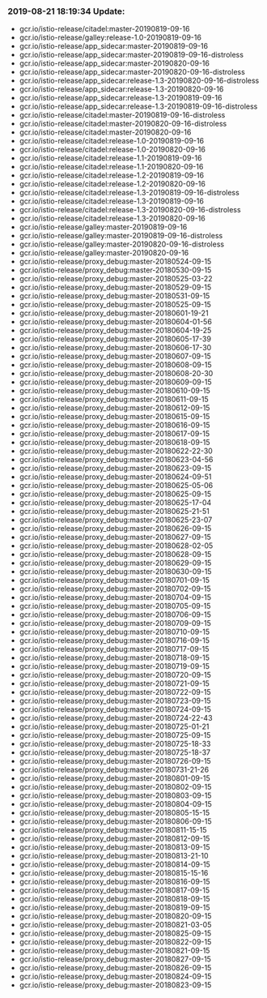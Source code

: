 ### 2019-08-21 18:19:34 Update:

- gcr.io/istio-release/citadel:master-20190819-09-16
- gcr.io/istio-release/galley:release-1.0-20190819-09-16
- gcr.io/istio-release/app_sidecar:master-20190819-09-16
- gcr.io/istio-release/app_sidecar:master-20190819-09-16-distroless
- gcr.io/istio-release/app_sidecar:master-20190820-09-16
- gcr.io/istio-release/app_sidecar:master-20190820-09-16-distroless
- gcr.io/istio-release/app_sidecar:release-1.3-20190820-09-16-distroless
- gcr.io/istio-release/app_sidecar:release-1.3-20190820-09-16
- gcr.io/istio-release/app_sidecar:release-1.3-20190819-09-16
- gcr.io/istio-release/app_sidecar:release-1.3-20190819-09-16-distroless
- gcr.io/istio-release/citadel:master-20190819-09-16-distroless
- gcr.io/istio-release/citadel:master-20190820-09-16-distroless
- gcr.io/istio-release/citadel:master-20190820-09-16
- gcr.io/istio-release/citadel:release-1.0-20190819-09-16
- gcr.io/istio-release/citadel:release-1.0-20190820-09-16
- gcr.io/istio-release/citadel:release-1.1-20190819-09-16
- gcr.io/istio-release/citadel:release-1.1-20190820-09-16
- gcr.io/istio-release/citadel:release-1.2-20190819-09-16
- gcr.io/istio-release/citadel:release-1.2-20190820-09-16
- gcr.io/istio-release/citadel:release-1.3-20190819-09-16-distroless
- gcr.io/istio-release/citadel:release-1.3-20190819-09-16
- gcr.io/istio-release/citadel:release-1.3-20190820-09-16-distroless
- gcr.io/istio-release/citadel:release-1.3-20190820-09-16
- gcr.io/istio-release/galley:master-20190819-09-16
- gcr.io/istio-release/galley:master-20190819-09-16-distroless
- gcr.io/istio-release/galley:master-20190820-09-16-distroless
- gcr.io/istio-release/galley:master-20190820-09-16
- gcr.io/istio-release/proxy_debug:master-20180524-09-15
- gcr.io/istio-release/proxy_debug:master-20180530-09-15
- gcr.io/istio-release/proxy_debug:master-20180525-03-22
- gcr.io/istio-release/proxy_debug:master-20180529-09-15
- gcr.io/istio-release/proxy_debug:master-20180531-09-15
- gcr.io/istio-release/proxy_debug:master-20180525-09-15
- gcr.io/istio-release/proxy_debug:master-20180601-19-21
- gcr.io/istio-release/proxy_debug:master-20180604-01-56
- gcr.io/istio-release/proxy_debug:master-20180604-19-25
- gcr.io/istio-release/proxy_debug:master-20180605-17-39
- gcr.io/istio-release/proxy_debug:master-20180606-17-30
- gcr.io/istio-release/proxy_debug:master-20180607-09-15
- gcr.io/istio-release/proxy_debug:master-20180608-09-15
- gcr.io/istio-release/proxy_debug:master-20180608-20-30
- gcr.io/istio-release/proxy_debug:master-20180609-09-15
- gcr.io/istio-release/proxy_debug:master-20180610-09-15
- gcr.io/istio-release/proxy_debug:master-20180611-09-15
- gcr.io/istio-release/proxy_debug:master-20180612-09-15
- gcr.io/istio-release/proxy_debug:master-20180615-09-15
- gcr.io/istio-release/proxy_debug:master-20180616-09-15
- gcr.io/istio-release/proxy_debug:master-20180617-09-15
- gcr.io/istio-release/proxy_debug:master-20180618-09-15
- gcr.io/istio-release/proxy_debug:master-20180622-22-30
- gcr.io/istio-release/proxy_debug:master-20180623-04-56
- gcr.io/istio-release/proxy_debug:master-20180623-09-15
- gcr.io/istio-release/proxy_debug:master-20180624-09-51
- gcr.io/istio-release/proxy_debug:master-20180625-05-06
- gcr.io/istio-release/proxy_debug:master-20180625-09-15
- gcr.io/istio-release/proxy_debug:master-20180625-17-04
- gcr.io/istio-release/proxy_debug:master-20180625-21-51
- gcr.io/istio-release/proxy_debug:master-20180625-23-07
- gcr.io/istio-release/proxy_debug:master-20180626-09-15
- gcr.io/istio-release/proxy_debug:master-20180627-09-15
- gcr.io/istio-release/proxy_debug:master-20180628-02-05
- gcr.io/istio-release/proxy_debug:master-20180628-09-15
- gcr.io/istio-release/proxy_debug:master-20180629-09-15
- gcr.io/istio-release/proxy_debug:master-20180630-09-15
- gcr.io/istio-release/proxy_debug:master-20180701-09-15
- gcr.io/istio-release/proxy_debug:master-20180702-09-15
- gcr.io/istio-release/proxy_debug:master-20180704-09-15
- gcr.io/istio-release/proxy_debug:master-20180705-09-15
- gcr.io/istio-release/proxy_debug:master-20180706-09-15
- gcr.io/istio-release/proxy_debug:master-20180709-09-15
- gcr.io/istio-release/proxy_debug:master-20180710-09-15
- gcr.io/istio-release/proxy_debug:master-20180716-09-15
- gcr.io/istio-release/proxy_debug:master-20180717-09-15
- gcr.io/istio-release/proxy_debug:master-20180718-09-15
- gcr.io/istio-release/proxy_debug:master-20180719-09-15
- gcr.io/istio-release/proxy_debug:master-20180720-09-15
- gcr.io/istio-release/proxy_debug:master-20180721-09-15
- gcr.io/istio-release/proxy_debug:master-20180722-09-15
- gcr.io/istio-release/proxy_debug:master-20180723-09-15
- gcr.io/istio-release/proxy_debug:master-20180724-09-15
- gcr.io/istio-release/proxy_debug:master-20180724-22-43
- gcr.io/istio-release/proxy_debug:master-20180725-01-21
- gcr.io/istio-release/proxy_debug:master-20180725-09-15
- gcr.io/istio-release/proxy_debug:master-20180725-18-33
- gcr.io/istio-release/proxy_debug:master-20180725-18-37
- gcr.io/istio-release/proxy_debug:master-20180726-09-15
- gcr.io/istio-release/proxy_debug:master-20180731-21-26
- gcr.io/istio-release/proxy_debug:master-20180801-09-15
- gcr.io/istio-release/proxy_debug:master-20180802-09-15
- gcr.io/istio-release/proxy_debug:master-20180803-09-15
- gcr.io/istio-release/proxy_debug:master-20180804-09-15
- gcr.io/istio-release/proxy_debug:master-20180805-15-15
- gcr.io/istio-release/proxy_debug:master-20180806-09-15
- gcr.io/istio-release/proxy_debug:master-20180811-15-15
- gcr.io/istio-release/proxy_debug:master-20180812-09-15
- gcr.io/istio-release/proxy_debug:master-20180813-09-15
- gcr.io/istio-release/proxy_debug:master-20180813-21-10
- gcr.io/istio-release/proxy_debug:master-20180814-09-15
- gcr.io/istio-release/proxy_debug:master-20180815-15-16
- gcr.io/istio-release/proxy_debug:master-20180816-09-15
- gcr.io/istio-release/proxy_debug:master-20180817-09-15
- gcr.io/istio-release/proxy_debug:master-20180818-09-15
- gcr.io/istio-release/proxy_debug:master-20180819-09-15
- gcr.io/istio-release/proxy_debug:master-20180820-09-15
- gcr.io/istio-release/proxy_debug:master-20180821-03-05
- gcr.io/istio-release/proxy_debug:master-20180825-09-15
- gcr.io/istio-release/proxy_debug:master-20180822-09-15
- gcr.io/istio-release/proxy_debug:master-20180821-09-15
- gcr.io/istio-release/proxy_debug:master-20180827-09-15
- gcr.io/istio-release/proxy_debug:master-20180826-09-15
- gcr.io/istio-release/proxy_debug:master-20180824-09-15
- gcr.io/istio-release/proxy_debug:master-20180823-09-15
